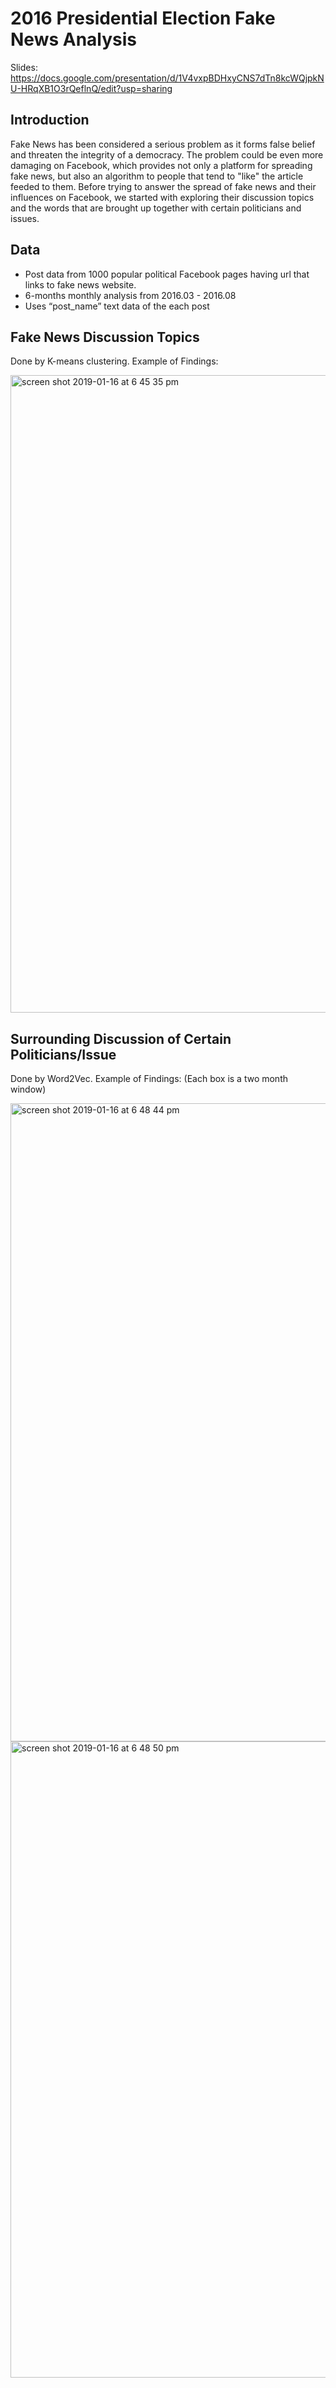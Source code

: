 # 2016 Presidential Election Fake News Analysis

Slides:
https://docs.google.com/presentation/d/1V4vxpBDHxyCNS7dTn8kcWQjpkNU-HRqXB1O3rQeflnQ/edit?usp=sharing 

## Introduction
Fake News has been considered a serious problem as it forms false belief and threaten the integrity of a democracy. The problem could be even more damaging on Facebook, which provides not only a platform for spreading fake news, but also an algorithm to people that tend to "like" the article feeded to them. Before trying to answer the spread of fake news and their influences on Facebook, we started with exploring their discussion topics and the words that are brought up together with certain politicians and issues.

## Data
* Post data from 1000 popular political Facebook pages having url that links to fake news website. 
* 6-months monthly analysis from 2016.03 - 2016.08
* Uses “post_name” text data of the each post

## Fake News Discussion Topics
Done by K-means clustering. 
Example of Findings:

<img width="1020" alt="screen shot 2019-01-16 at 6 45 35 pm" src="https://user-images.githubusercontent.com/31845611/51287954-a89fbe80-19bf-11e9-835a-7ba4b0a0e5cb.png"> 



## Surrounding Discussion of Certain Politicians/Issue
Done by Word2Vec.
Example of Findings:
(Each box is a two month window)

<img width="1021" alt="screen shot 2019-01-16 at 6 48 44 pm" src="https://user-images.githubusercontent.com/31845611/51287998-d4bb3f80-19bf-11e9-8a2a-8ffe079a1772.png">


<img width="1018" alt="screen shot 2019-01-16 at 6 48 50 pm" src="https://user-images.githubusercontent.com/31845611/51288016-e3095b80-19bf-11e9-8eee-e8abbd1564ce.png">
